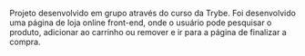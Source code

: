 Projeto desenvolvido em grupo através do curso da Trybe.
Foi desenvolvido uma página de loja online front-end, onde o usuário pode pesquisar o produto, adicionar ao carrinho ou remover e ir para a página de finalizar a compra. 

